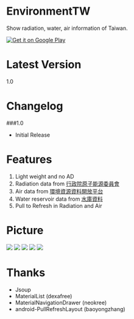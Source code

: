 EnvironmentTW
========
Show radiation, water, air information of Taiwan. 

[![Get it on Google Play](http://www.android.com/images/brand/get_it_on_play_logo_small.png)](https://play.google.com/store/apps/details?id=com.npes87184.enviromenttw)

Latest Version
========
1.0

Changelog
========
###1.0
* Initial Release

Features
========
1. Light weight and no AD 
2. Radiation data from <a href="http://www.aec.gov.tw/%E8%B3%87%E8%A8%8A%E5%85%AC%E9%96%8B/%E9%96%8B%E6%94%BE%E8%B3%87%E6%96%99-Open-Data/02.%E5%85%A8%E5%9C%8B%E7%92%B0%E5%A2%83%E8%BC%BB%E5%B0%84%E5%81%B5%E6%B8%AC--219_2015_2017.html">行政院原子能源委員會</a>
3. Air data from <a href="http://opendata.epa.gov.tw/Data/Contents/AQX/">環境資源資料開放平台</a>
4. Water reservoir data from <a href="http://fhy.wra.gov.tw/ReservoirPage_2011/StorageCapacity.aspx">水庫資料</a>
5. Pull to Refresh in Radiation and Air

Picture
========
<img src="http://truth.bahamut.com.tw/s01/201504/299512887cda424e83e23a3fef967101.PNG">

<img src="http://truth.bahamut.com.tw/s01/201504/2b83934424e6c16dbda3c78aaae1d512.PNG">

<img src="http://truth.bahamut.com.tw/s01/201504/976977d2517994d51581b95ccf0700af.PNG">

<img src="http://truth.bahamut.com.tw/s01/201504/8214ff7eb245dfc72e7aac3440aa8335.PNG">

<img src="http://truth.bahamut.com.tw/s01/201504/aa2b42c63ac3b2d99518d248e92c3ffd.PNG">

Thanks
========
* Jsoup
* MaterialList (dexafree)
* MaterialNavigationDrawer (neokree)
* android-PullRefreshLayout (baoyongzhang)